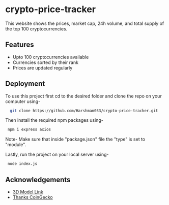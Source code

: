 # crypto-price-tracker
This website shows the prices, market cap, 24h volume, and total supply of the top 100 cryptocurrencies.

## Features
- Upto 100 cryptocurrencies available
- Currencies sorted by their rank
- Prices are updated regularly

## Deployment

To use this project first cd to the desired folder and clone the repo on your computer using-
```bash
  git clone https://github.com/Harshman033/crypto-price-tracker.git
```

Then install the required npm packages using-
```bash
 npm i express axios
```
Note- Make sure that inside "package.json" file the "type" is set to "module".

Lastly, run the project on your local server using-
```bash
 node index.js
```
## Acknowledgements

 - [3D Model Link]( https://skfb.ly/6YZBX )
 - [Thanks CoinGecko](https://www.coingecko.com/)
 
